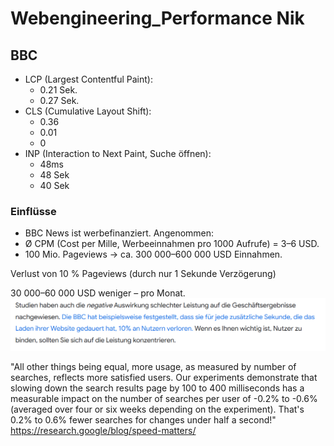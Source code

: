 # Webengineering_Performance Nik
## BBC
* LCP (Largest Contentful Paint): 
  * 0.21 Sek.
  * 0.27 Sek.
* CLS (Cumulative Layout Shift): 
  * 0.36
  * 0.01
  * 0
* INP (Interaction to Next Paint, Suche öffnen): 
  * 48ms 
  * 48 Sek 
  * 40 Sek

### Einflüsse
* BBC News ist werbefinanziert. Angenommen:
* Ø CPM (Cost per Mille, Werbeeinnahmen pro 1000 Aufrufe) = 3–6 USD.
* 100 Mio. Pageviews → ca. 300 000–600 000 USD Einnahmen.

Verlust von 10 % Pageviews (durch nur 1 Sekunde Verzögerung)

30 000–60 000 USD weniger – pro Monat.
![Studien haben auch die negative Auswirkung schlechter Leistung auf die Geschäftsergebnisse nachgewiesen. Die BBC hat beispielsweise festgestellt, dass sie für jede zusätzliche Sekunde, die das Laden ihrer Website gedauert hat, 10% an Nutzern verloren. Wenn es Ihnen wichtig ist, Nutzer zu binden, sollten Sie sich auf die Leistung konzentrieren.](./img.png)

"All other things being equal, more usage, as measured by number of searches, reflects more satisfied users. Our experiments demonstrate that slowing down the search results page by 100 to 400 milliseconds has a measurable impact on the number of searches per user of -0.2% to -0.6% (averaged over four or six weeks depending on the experiment). That's 0.2% to 0.6% fewer searches for changes under half a second!"
https://research.google/blog/speed-matters/
